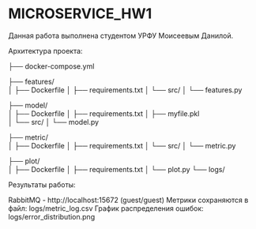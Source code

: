 # MICROSERVICE_HW1

Данная работа выполнена студентом УРФУ Моисеевым Данилой.

Архитектура проекта:


├── docker-compose.yml    

├── features/                 
│   ├── Dockerfile
│   ├── requirements.txt
│   └── src/
│       └── features.py

├── model/                    
│   ├── Dockerfile
│   ├── requirements.txt
│   ├── myfile.pkl          
│   └── src/
│       └── model.py

├── metric/                   
│   ├── Dockerfile
│   ├── requirements.txt
│   └── src/
│       └── metric.py

├── plot/                     
│   ├── Dockerfile
│   ├── requirements.txt
│   └── plot.py
└── logs/                    


Результаты работы:

RabbitMQ - http://localhost:15672 (guest/guest)
Метрики сохраняются в файл: logs/metric_log.csv
График распределения ошибок: logs/error_distribution.png
